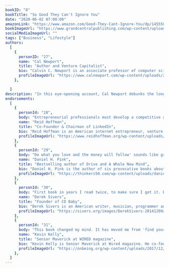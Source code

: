 ```yaml
---
bookID: "8"
bookTitle: "So Good They Can't Ignore You"
date: "2020-06-02 07:00:00"
amazonLink: "https://www.amazon.com/Good-They-Cant-Ignore-You/dp/1455509124"
bookImageUrl: "https://www.grandcentralpublishing.com/wp-content/uploads/2017/06/9781455509102.jpg?fit=1709%2C2600"
socialMediaImageUrl: ""
tags: ["Business", "Lifestyle"]
authors:
  [
    {
      personID: "27",
      name: "Cal Newport",
      title: "Author and Venture Capitalist",
      bio: "Calvin C. Newport is an associate professor of computer science at Georgetown University and the author of six self-improvement books. He writes the Study Hacks blog, which is focused on academic and career success.",
      profileImageUrl: "https://www.calnewport.com/wp-content/uploads/2018/11/newport-headshot.jpeg",
	},

  ]
description: "In this eye-opening account, Cal Newport debunks the long-held belief that 'follow your passion' is good advice.  Not only is the cliché flawed-preexisting passions are rare and have little to do with how most people end up loving their work-but it can also be dangerous, leading to anxiety and chronic job hopping. After making his case against passion, Newport sets out on a quest to discover the reality of how people end up loving what they do. Spending time with organic farmers, venture capitalists, screenwriters, freelance computer programmers, and others who admitted to deriving great satisfaction from their work, Newport uncovers the strategies they used and the pitfalls they avoided in developing their compelling careers."
endorsements:
  [
    {
      personId: "28",
      body: "Entrepreneurial professionals must develop a competitive advantage by building valuable skills. This book offers advice based on research and reality--not meaningless platitudes-- on how to invest in yourself in order to stand out from the crowd. An important guide to starting up a remarkable career.",
      name: "Reid Hoffman",
	  title: "Co-Founder & Chairman of LinkedIn",
	  bio: "Reid Hoffman is an American internet entrepreneur, venture capitalist and author. Hoffman was the co-founder and executive chairman of LinkedIn, a business-oriented social network used primarily for professional networking.",
      profileImageUrl: "https://www.reidhoffman.org/wp-content/uploads/2019/01/reid107823.jpg",
	},
	{
      personId: "29",
      body: "Do what you love and the money will follow' sounds like great advice -- until it's time to get a job and disillusionment quickly sets in. Cal Newport ably demonstrates how the quest for 'passion' can corrode job satisfaction. If all he accomplished with this book was to turn conventional wisdom on its head, that would be interesting enough. But he goes further -- offering advice and examples that will help you bypass the disillusionment and get right to work building skills that matter",
      name: "Daniel H. Pink",
	  title: "Bestselling author of Drive and A Whole New Mind",
	  bio: "Daniel H. Pink is the author of six provocative books about business and human behavior. Dan's books have won multiple awards, have been translated into 40 languages, and have sold more than three million copies. He lives in Washington, DC, with his family.",
      profileImageUrl: "https://thinkers50.com/wp-content/uploads/daniel-pink.jpg",
	},
	{
      personId: "30",
      body: "First book in years I read twice, to make sure I got it. Brilliant counter-intuitive career insights. Powerful new ideas that have already changed the way I think of my own career, and the advice I give others.",
      name: "Derek Sivers",
	  title: "Founder of CD Baby",
	  bio: "Derek Sivers is an American writer, musician, programmer and entrepreneur best known for being the founder and former president of CD Baby, an online CD store for independent musicians.",
      profileImageUrl: "https://sivers.org/images/DerekSivers-20141209a-1853.jpg",
	},
	{
      personId: "31",
      body: "This book changed my mind. It has moved me from 'find your passion, so that you can be useful' to 'be useful so that you can find your passion.' That is a big flip, but it's more honest, and that is why I am giving each of my three young adult children a copy of this unorthodox guide.",
      name: "Kevin Kelly",
	  title: "Senior Maverick at WIRED magazine",
	  bio: "Kevin Kelly is Senior Maverick at Wired magazine. He co-founded Wired in 1993, and served as its Executive Editor for its first seven years. He is also founding editor and co-publisher of the popular Cool Tools website, which has been reviewing tools daily since 2003.",
      profileImageUrl: "https://onbeing.org/wp-content/uploads/2017/12/2018-Kevin-Kelly-bio-300x300.jpg",
	},
  ]
---
```

